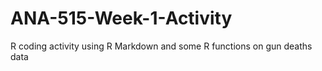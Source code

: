 # ANA-515-Week-1-Activity
R coding activity using R Markdown and some R functions on gun deaths data
